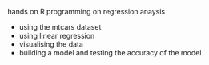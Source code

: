 hands on R programming on regression anaysis
- using the mtcars dataset
- using linear regression
- visualising the data
- building a model and testing the accuracy of the model
